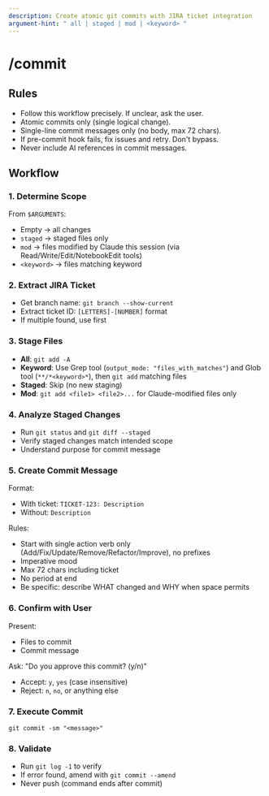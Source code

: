 ```yaml
---
description: Create atomic git commits with JIRA ticket integration
argument-hint: " all | staged | mod | <keyword> "
---
```


# /commit

## Rules

- Follow this workflow precisely. If unclear, ask the user.
- Atomic commits only (single logical change).
- Single-line commit messages only (no body, max 72 chars).
- If pre-commit hook fails, fix issues and retry. Don't bypass.
- Never include AI references in commit messages.

## Workflow

### 1. Determine Scope

From `$ARGUMENTS`:

- Empty → all changes
- `staged` → staged files only
- `mod` → files modified by Claude this session (via Read/Write/Edit/NotebookEdit tools)
- `<keyword>` → files matching keyword

### 2. Extract JIRA Ticket

- Get branch name: `git branch --show-current`
- Extract ticket ID: `[LETTERS]-[NUMBER]` format
- If multiple found, use first

### 3. Stage Files

- **All**: `git add -A`
- **Keyword**: Use Grep tool (`output_mode: "files_with_matches"`) and Glob tool (`**/*<keyword>*`), then `git add` matching files
- **Staged**: Skip (no new staging)
- **Mod**: `git add <file1> <file2>...` for Claude-modified files only

### 4. Analyze Staged Changes

- Run `git status` and `git diff --staged`
- Verify staged changes match intended scope
- Understand purpose for commit message

### 5. Create Commit Message

Format:

- With ticket: `TICKET-123: Description`
- Without: `Description`

Rules:

- Start with single action verb only (Add/Fix/Update/Remove/Refactor/Improve), no prefixes
- Imperative mood
- Max 72 chars including ticket
- No period at end
- Be specific: describe WHAT changed and WHY when space permits

### 6. Confirm with User

Present:

- Files to commit
- Commit message

Ask: "Do you approve this commit? (y/n)"

- Accept: `y`, `yes` (case insensitive)
- Reject: `n`, `no`, or anything else

### 7. Execute Commit

`git commit -sm "<message>"`

### 8. Validate

- Run `git log -1` to verify
- If error found, amend with `git commit --amend`
- Never push (command ends after commit)
